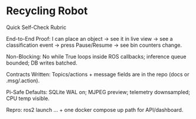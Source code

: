 # Recycling Robot
Quick Self-Check Rubric 

End-to-End Proof: I can place an object → see it in live view → see a classification event → press Pause/Resume → see bin counters change.

Non-Blocking: No while True loops inside ROS callbacks; inference queue bounded; DB writes batched.

Contracts Written: Topics/actions + message fields are in the repo (docs or .msg/.action).

Pi-Safe Defaults: SQLite WAL on; MJPEG preview; telemetry downsampled; CPU temp visible.

Repro: ros2 launch ... + one docker compose up path for API/dashboard.
